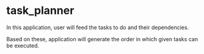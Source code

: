 # task_planner

In this application, user will feed the tasks to do and their dependencies.

Based on these, application will generate the order in which given tasks can be executed. 

